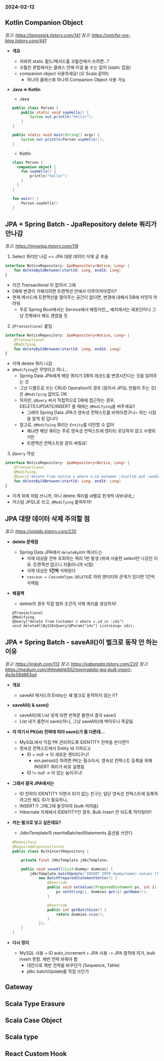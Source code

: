 ### 2024-02-12

## Kotlin Companion Object
*참고: https://lannstark.tistory.com/141*
*참고: https://onlyfor-me-blog.tistory.com/441*
- **개요**
  - 자바의 static 필드/메서드를 코틀린에서 쓰려면...?
  - 코틀린 문법에서는 클래스 안에 이걸 둘 수는 없어 (static 없음)
  - companion object 사용하세요! (오 Scala 같아!)
    - 하나의 클래스에 하나의 Companion Object 사용 가능

- **Java => Kotlin**
  - Java
  ```java
  public class Person {
      public static void sayHello() {
          System.out.println("hello!");
      }
  }
  
  public static void main(String[] args) {
      System.out.println(Person.sayHello());
  }
  ```
  - Kotlin
  ```kotlin
  class Person {
    companion object {
      fun sayHello() {
          println("hello!")
      }
    }
  }
  
  fun main() {
      Person.sayHello()
  }
  ```

## JPA + Spring Batch - JpaRepository delete 쿼리가 안나감
*참고: https://myvelop.tistory.com/116*
1. Select 쿼리만 나감 => JPA 대량 데이터 삭제 글 후술
  ````kotlin
  interface NoticeRepository: JpaRepository<Notice, Long> {
      fun deleteByIdBetween(startId: Long, endId: Long)
  }
  ````
  - 이건 Transactional 이 없어서 그래 
  - DB에 변경이 가해지려면 트랜잭션 안에서 이루어져야겠지?
  - 현재 메서드에 트랜잭션을 열어주는 공간이 없다면, 변경에 대해서 DB에 커밋이 어려워
    - 주로 Spring Boot에서는 Service에서 해줬지만,,, 배치에서는 레포단이나 그냥 전체에서 해도 괜찮을 듯

2. `@Transactional` 붙임
  ```kotlin
  interface NoticeRepository: JpaRepository<Notice, Long> {
      @Transactional
      @Modifying
      fun deleteByIdBetween(startId: Long, endId: Long)
  }
  ```
  - 이제 delete 쿼리 나감
  - `@Modifying`은 무엇이고 하니...
    - Spring Data JPA에게 해당 쿼리가 DB의 레코드를 변경시킨다는 것을 알려주는 것
    - 그냥 디폴트로 쓰는 CRUD Operation의 경우 (알아서 JPQL 만들어 주는 것)은 `@Modifying` 없어도 OK
    - 하지만, `@Query` 써서 직접적으로 DB에 접근하는 경우, DELETE/UPDATE/INSERT 쓸 때에는 `@Modifying`을 써주세요!!
      - 그래야 Spring Data JPA가 영속성 컨텍스트를 비워야겠구나~ 하는 시점을 알게 된 답니다
    - 참고로, `@Modifying` 쿼리는 `Entity`를 리턴할 수 없어
      - 왜냐면 해당 쿼리는 주로 영속성 컨텍스트에 엔티티 로딩하지 않고 수행되거든
      - 트랜잭션 컨텍스트랑 같이 써줘요!

3. `@Query` 작성
  ```kotlin
  interface NoticeRepository: JpaRepository<Notice, Long> {
      @Transactional
      @Modifying
      @Query("delete from notice n where n.id between :startId and :endId")
      fun deleteByIdBetween(startId: Long, endId: Long)
  }
  ```
  - 이게 위에 처럼 쓰니까, 아니 delete 쿼리를 id별로 한개씩 내보내네;;;
  - 커스텀 JPQL로 쓰고, `@Modifying` 붙여주자!

## JPA 대량 데이터 삭제 주의할 점
*참고: https://jojoldu.tistory.com/235*
- **delete 문제점**
  - Spring Data JPA에서 `deleteByXXX` 메서드는
    - 삭제 대상을 전부 조회하는 쿼리 1번 발생 (위에 서술한 select만 나갔던 이유. 트랜잭션 없으니 지울라니까 뇌절)
    - 삭제 대상은 **1건씩** 삭제된다
    - `cascase = CascadeType.DELETE`로 하위 엔티티와 관계가 있다면 1건씩 삭제됨

- **해결책**
  - delete의 경우 직접 범위 조건의 삭제 쿼리를 생성하자!
  ```
  @Transactional
  @Modifying
  @Query("delete from Customer c where c.id in :ids")
  void deleteAllByIdInQuery(@Param("ids") List<Long> ids);
  ```

## JPA + Spring Batch - saveAll()이 벌크로 동작 안 하는 이유
*참고: https://imksh.com/113*
*참고: https://sabarada.tistory.com/220*
*참고: https://medium.com/@tmdghk502/springdata-jpa-bulk-insert-4a3e58d883ad*
- **개요**
  - saveAll 메서드의 Entity는 왜 벌크로 동작하지 않는가?

- **saveAll() & save()**
  - saveAll()에 List<Entity> 넣게 되면 반복문 돌면서 결국 save()
  - List<Entity> 내가 돌면서 save()하나, 그냥 saveAll()에 박아두나 똑같음

- **자 여기서 PK(id) 전략에 따라 save()가 좀 다른데...**
  - MySQL에서 직접 PK 관리하도록 IDENTITY 전략을 쓴다면?!
  - 영속성 컨텍스트에서 Entity Id 가져오고
    - ID = null -> 아 새로운 엔티티구나!
      - em.persist() 하려면 PK는 필수라서, 영속성 컨텍스트 등록을 위해 INSERT 쿼리가 바로 실행됨
    - ID != null -> 아 있는 놈이구나!

- **그래서 결국 JPA에서는**
  - ID 전략이 IDENTITY 이면서 ID가 없는 친구는 일단 영속성 컨텍스트에 등록하려고만 해도 ID가 필요하니, 
  - INSERT가 그때그때 될것이야 (bulk 어려움)
  - Hibernate 자체에서 IDENTITY인 경우, Bulk Insert 안 되도록 막아뒀어!!

- **저는 벌크로 넣고 싶은데요?**
  - JdbcTemplate의 rewriteBatchedStatements 옵션을 쓰란다
  ```java
  @Repository
  @RequiredArgsConstructor
  public class BulkInsertRepository {
  
      private final JdbcTemplate jdbcTemplate;
  
      public void saveAll(List<Dummy> dummies) {
          jdbcTemplate.batchUpdate("INSERT INTO dummy(name) values (?)",
              new BatchPreparedStatementSetter() {
                  @Override
                  public void setValues(PreparedStatement ps, int i) throws SQLException {
                      ps.setString(1, dummies.get(i).getName());
                  }
  
                  @Override
                  public int getBatchSize() {
                      return dummies.size();
                  }
              });
      }
  }
  ```

- **다시 정리**
  - MySQL 사용 + ID auto_increment + JPA 사용 -> JPA 철학에 의거, bulk insert 못함. 채번 전략 바꿔야 함
    - 대안으로 채번 전략을 바꾸던가 (Sequence, Table)
    - jdbc batchUpdate를 직접 쓰던가

## Gateway

## Scala Type Erasure
## Scala Case Object
## Scala type
## React Custom Hook
